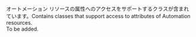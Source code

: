 <Namespace Name="Microsoft.Azure.Management.Automation.Models">
  <Docs>
    <summary><span data-ttu-id="4bc93-101">オートメーション リソースの属性へのアクセスをサポートするクラスが含まれています。</span><span class="sxs-lookup"><span data-stu-id="4bc93-101">Contains classes that support access to attributes of Automation resources.</span></span></summary> 
    <remarks>To be added.</remarks>
  </Docs>
</Namespace>
